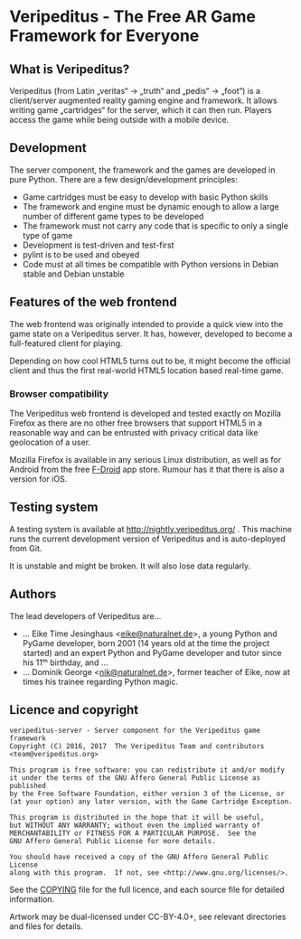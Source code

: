 # Veripeditus - The Free AR Game Framework for Everyone

## What is Veripeditus?

Veripeditus (from Latin „veritas“ → „truth“ and „pedis“ → „foot“) is a
client/server augmented reality gaming engine and framework. It allows
writing game „cartridges“ for the server, which it can then run. Players
access the game while being outside with a mobile device.

## Development

The server component, the framework and the games are developed in pure
Python. There are a few design/development principles:

 * Game cartridges must be easy to develop with basic Python skills
 * The framework and engine must be dynamic enough to allow a large
   number of different game types to be developed
 * The framework must not carry any code that is specific to only
   a single type of game
 * Development is test-driven and test-first
 * pylint is to be used and obeyed
 * Code must at all times be compatible with Python versions in Debian
   stable and Debian unstable

## Features of the web frontend

The web frontend was originally intended to provide a quick view into
the game state on a Veripeditus server. It has, however, developed to
become a full-featured client for playing.

Depending on how cool HTML5 turns out to be, it might become the
official client and thus the first real-world HTML5 location based
real-time game.

### Browser compatibility

The Veripeditus web frontend is developed and tested exactly on Mozilla
Firefox as there are no other free browsers that support HTML5 in a
reasonable way and can be entrusted with privacy critical data like
geolocation of a user.

Mozilla Firefox is available in any serious Linux distribution, as well
as for Android from the free [F-Droid](https://f-droid.org) app store.
Rumour has it that there is also a version for iOS.

## Testing system

A testing system is available at http://nightly.veripeditus.org/ . This
machine runs the current development version of Veripeditus and is
auto-deployed from Git.

It is unstable and might be broken. It will also lose data regularly.

## Authors

The lead developers of Veripeditus are…

 * … Eike Time Jesinghaus <<eike@naturalnet.de>>, a young Python and PyGame
   developer, born 2001 (14 years old at the time the project started)
   and an expert Python and PyGame developer and tutor since his 11ᵗʰ
   birthday, and …
 * … Dominik George <<nik@naturalnet.de>>, former teacher of Eike, now
   at times his trainee regarding Python magic.

## Licence and copyright

    veripeditus-server - Server component for the Veripeditus game framework
    Copyright (C) 2016, 2017  The Veripeditus Team and contributors <team@veripeditus.org>

    This program is free software: you can redistribute it and/or modify
    it under the terms of the GNU Affero General Public License as published
    by the Free Software Foundation, either version 3 of the License, or
    (at your option) any later version, with the Game Cartridge Exception.

    This program is distributed in the hope that it will be useful,
    but WITHOUT ANY WARRANTY; without even the implied warranty of
    MERCHANTABILITY or FITNESS FOR A PARTICULAR PURPOSE.  See the
    GNU Affero General Public License for more details.

    You should have received a copy of the GNU Affero General Public License
    along with this program.  If not, see <http://www.gnu.org/licenses/>.

See the [COPYING](COPYING) file for the full licence, and each source file for
detailed information.

Artwork may be dual-licensed under CC-BY-4.0+, see relevant directories
and files for details.
